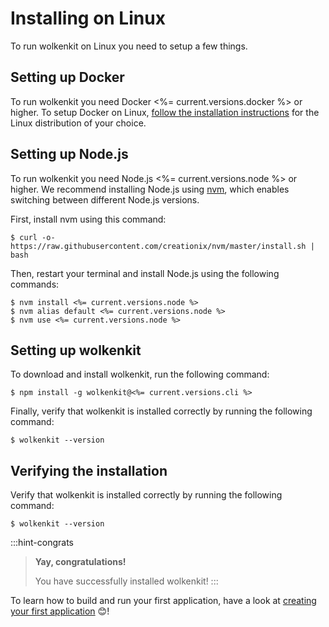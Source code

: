 # Installing on Linux

To run wolkenkit on Linux you need to setup a few things.

## Setting up Docker

To run wolkenkit you need Docker <%= current.versions.docker %> or higher. To setup Docker on Linux, [follow the installation instructions](https://docs.docker.com/engine/installation/linux/) for the Linux distribution of your choice.

## Setting up Node.js

To run wolkenkit you need Node.js <%= current.versions.node %> or higher. We recommend installing Node.js using [nvm](https://github.com/creationix/nvm), which enables switching between different Node.js versions.

First, install nvm using this command:

```shell
$ curl -o- https://raw.githubusercontent.com/creationix/nvm/master/install.sh | bash
```

Then, restart your terminal and install Node.js using the following commands:

```shell
$ nvm install <%= current.versions.node %>
$ nvm alias default <%= current.versions.node %>
$ nvm use <%= current.versions.node %>
```

## Setting up wolkenkit

To download and install wolkenkit, run the following command:

```shell
$ npm install -g wolkenkit@<%= current.versions.cli %>
```

Finally, verify that wolkenkit is installed correctly by running the following command:

```shell
$ wolkenkit --version
```

## Verifying the installation

Verify that wolkenkit is installed correctly by running the following command:

```shell
$ wolkenkit --version
```

:::hint-congrats
> **Yay, congratulations!**
>
> You have successfully installed wolkenkit!
:::

To learn how to build and run your first application, have a look at [creating your first application](../../../guides/creating-your-first-application/setting-the-objective/) 😊!
